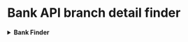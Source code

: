 # Bank API branch detail finder

<details>
  <summary><strong>Bank Finder</strong></summary>
  


## **BankFinder: Django API server to fetch bank details**

This project is a Django-based API that allows users to search for bank accounts based on branch names. The data is stored in a CSV file and is loaded into memory for searching.

### Features

- Search for bank accounts by branch name
- Return all rows containing the specified branch name
- Simple and easy-to-use API

### Requirements

- Python 3.x
- Django
- Pandas

### Installation

1. **Clone the repository:**
   ```bash
   git clone https://github.com/mdzahid80/bankFinder.git
   cd bank-account-search-api
   ```

2. **Create a virtual environment:**
   ```bash
   python -m venv venv
   source venv/bin/activate  # On Windows use `venv\Scripts\activate`
   ```

3. **Install the required packages:**
   ```bash
   pip install -r requirements.txt
   ```

4. **Set up the Django project:**
   ```bash
   python manage.py migrate
   python manage.py runserver
   ```

### **Testing**

1. Open Postman and create a new HTTP request for each of the REST API endpoints.
2. Send requests to the endpoints to test the API details
3. Verify that the responses are correct and the data fetch is according to requirements.

## Usage

1. **Upload the CSV file:**
   - Place your CSV file in the project directory. Ensure the file is named `bank_branches.csv`.

2. **Run the server:**
   ```bash
   python manage.py runserver
   ```

3. **Search for bank accounts:**
   - Use the following endpoint to search for bank accounts by branch name:
     ```
     GET http://127.0.0.1:8000/finder/search/?keyword=branch_name
     ```

## Example

To search for bank accounts in the "Delhi" branch, use the following URL:
```
http://127.0.0.1:8000/finder/search/?keyword=Delhi
```

## Project Structure

```
bank-account-search-api/
│
├── myproject/
│   ├── __init__.py
│   ├── settings.py
│   ├── urls.py
│   ├── wsgi.py
│   └── asgi.py
│
├── finder/
│   ├── migrations/
│   ├── __init__.py
│   ├── admin.py
│   ├── apps.py
│   ├── models.py
│   ├── views.py
│   ├── urls.py
│   ├── forms.py
│   └── tests.py
│
├── data.csv
├── manage.py
└── requirements.txt
```


